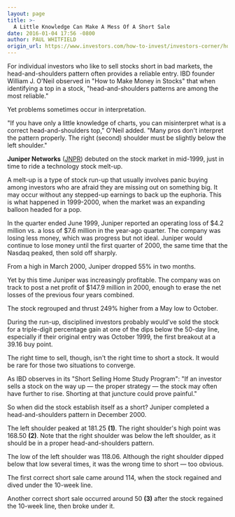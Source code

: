 ```yaml
---
layout: page
title: >-
  A Little Knowledge Can Make A Mess Of A Short Sale
date: 2016-01-04 17:56 -0800
author: PAUL WHITFIELD
origin_url: https://www.investors.com/how-to-invest/investors-corner/how-to-short-stocks/
---
```


For individual investors who like to sell stocks short in bad markets, the head-and-shoulders pattern often provides a reliable entry. IBD founder William J. O'Neil observed in "How to Make Money in Stocks" that when identifying a top in a stock, "head-and-shoulders patterns are among the most reliable."

Yet problems sometimes occur in interpretation.

"If you have only a little knowledge of charts, you can misinterpret what is a correct head-and-shoulders top," O'Neil added. "Many pros don't interpret the pattern properly. The right (second) shoulder must be slightly below the left shoulder."

**Juniper Networks** ([JNPR](https://research.investors.com/quote.aspx?symbol=JNPR)) debuted on the stock market in mid-1999, just in time to ride a technology stock melt-up.

A melt-up is a type of stock run-up that usually involves panic buying among investors who are afraid they are missing out on something big. It may occur without any stepped-up earnings to back up the euphoria. This is what happened in 1999-2000, when the market was an expanding balloon headed for a pop.

In the quarter ended June 1999, Juniper reported an operating loss of \$4.2 million vs. a loss of \$7.6 million in the year-ago quarter. The company was losing less money, which was progress but not ideal. Juniper would continue to lose money until the first quarter of 2000, the same time that the Nasdaq peaked, then sold off sharply.

From a high in March 2000, Juniper dropped 55% in two months.

Yet by this time Juniper was increasingly profitable. The company was on track to post a net profit of \$147.9 million in 2000, enough to erase the net losses of the previous four years combined.

The stock regrouped and thrust 249% higher from a May low to October.

During the run-up, disciplined investors probably would've sold the stock for a triple-digit percentage gain at one of the dips below the 50-day line, especially if their original entry was October 1999, the first breakout at a 39.16 buy point.

The right time to sell, though, isn't the right time to short a stock. It would be rare for those two situations to converge.

As IBD observes in its "Short Selling Home Study Program": "If an investor sells a stock on the way up — the proper strategy — the stock may often have further to rise. Shorting at that juncture could prove painful."

So when did the stock establish itself as a short? Juniper completed a head-and-shoulders pattern in December 2000.

The left shoulder peaked at 181.25 **(1)**. The right shoulder's high point was 168.50 **(2)**. Note that the right shoulder was below the left shoulder, as it should be in a proper head-and-shoulders pattern.

The low of the left shoulder was 118.06. Although the right shoulder dipped below that low several times, it was the wrong time to short — too obvious.

The first correct short sale came around 114, when the stock regained and dived under the 10-week line.

Another correct short sale occurred around 50 **(3)** after the stock regained the 10-week line, then broke under it.
